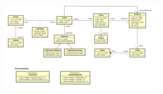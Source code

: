 ![Diagrama Modelo Conceitual Sistema e-Commerce](/src/main/resources/assets/Diagrama%20Modelo%20Conceitual%20-%20Paradigma%20Relacional.png?raw=true "Diagrama Modelo Conceitual Sistema e-Commerce")

